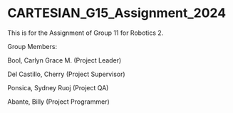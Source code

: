 # CARTESIAN_G15_Assignment_2024

This is for the Assignment of Group 11 for Robotics 2.

Group Members:

Bool, Carlyn Grace M. (Project Leader)

Del Castillo, Cherry (Project Supervisor)

Ponsica, Sydney Ruoj (Project QA)

Abante, Billy (Project Programmer)
